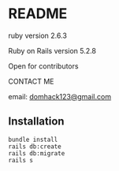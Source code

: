 # README

ruby version 2.6.3

Ruby on Rails version 5.2.8

Open for contributors

CONTACT ME

email: domhack123@gmail.com


## Installation

```terminal
bundle install
rails db:create
rails db:migrate
rails s

